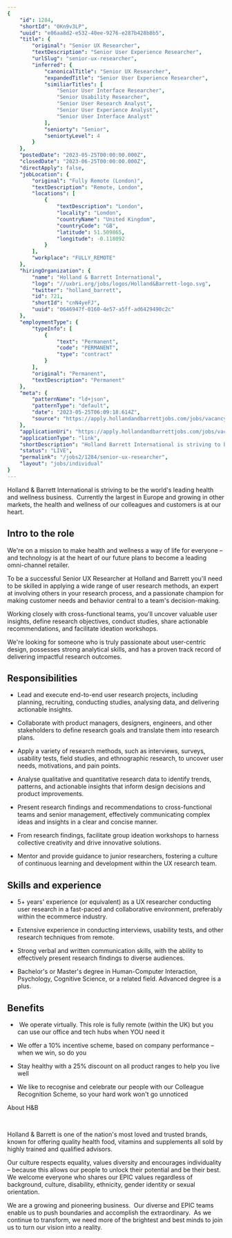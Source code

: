 ```yaml
---
{
	"id": 1284,
	"shortId": "0Kn9v3LP",
	"uuid": "e06aa8d2-e532-40ee-9276-e287b428b8b5",
	"title": {
		"original": "Senior UX Researcher",
		"textDescription": "Senior User Experience Researcher",
		"urlSlug": "senior-ux-researcher",
		"inferred": {
			"canonicalTitle": "Senior UX Researcher",
			"expandedTitle": "Senior User Experience Researcher",
			"similiarTitles": [
				"Senior User Interface Researcher",
				"Senior Usability Researcher",
				"Senior User Research Analyst",
				"Senior User Experience Analyst",
				"Senior User Interface Analyst"
			],
			"seniorty": "Senior",
			"seniortyLevel": 4
		}
	},
	"postedDate": "2023-05-25T00:00:00.000Z",
	"closedDate": "2023-06-25T00:00:00.000Z",
	"directApply": false,
	"jobLocation": {
		"original": "Fully Remote (London)",
		"textDescription": "Remote, London",
		"locations": [
			{
				"textDescription": "London",
				"locality": "London",
				"countryName": "United Kingdom",
				"countryCode": "GB",
				"latitude": 51.509865,
				"longitude": -0.118092
			}
		],
		"workplace": "FULLY_REMOTE"
	},
	"hiringOrganization": {
		"name": "Holland & Barrett International",
		"logo": "//uxbri.org/jobs/logos/Holland&Barrett-logo.svg",
		"twitter": "holland_barrett",
		"id": 721,
		"shortId": "cnN4yeFJ",
		"uuid": "0646947f-0160-4e57-a5ff-ad6429490c2c"
	},
	"employmentType": {
		"typeInfo": [
			{
				"text": "Permanent",
				"code": "PERMANENT",
				"type": "contract"
			}
		],
		"original": "Permanent",
		"textDescription": "Permanent"
	},
	"meta": {
		"patternName": "ld+json",
		"patternType": "default",
		"date": "2023-05-25T06:09:18.614Z",
		"source": "https://apply.hollandandbarrettjobs.com/jobs/vacancy/senior-ux-researcher-22608-london/22587/description/?utm_source=Indeed&utm_medium=organic&utm_campaign=Indeed"
	},
	"applicationUri": "https://apply.hollandandbarrettjobs.com/jobs/vacancy/senior-ux-researcher-22608-london/22587/description",
	"applicationType": "link",
	"shortDescription": "Holland Barrett International is striving to be the world's' leading health and wellness business.  Currently the largest in Europe and growing in other markets, the health and wellness of our",
	"status": "LIVE",
	"permalink": "/jobs2/1284/senior-ux-researcher",
	"layout": "jobs/individual"
}
---
```

<p>Holland &amp; Barrett International is striving to be the world's leading health and wellness business. &nbsp;Currently the largest in Europe and growing in other markets, the health and wellness of our colleagues and customers is at our heart.&nbsp;</p><h2>Intro to the role</h2><p>We're on a mission to make health and wellness a way of life for everyone – and technology is at the heart of our future plans to become a leading omni-channel retailer.</p><p>To be a successful Senior UX Researcher at Holland and Barrett you'll need to be skilled in applying a wide range of user research methods, an expert at involving others in your research process, and a passionate champion for making customer needs and behavior central to a team's decision-making.</p><p>Working closely with cross-functional teams, you'll uncover valuable user insights, define research objectives, conduct studies, share actionable recommendations, and facilitate ideation workshops.</p><p>We're looking for someone who is truly passionate about user-centric design, possesses strong analytical skills, and has a proven track record of delivering impactful research outcomes.</p><h2>Responsibilities</h2><ul><li><p>Lead and execute end-to-end user research projects, including planning, recruiting, conducting studies, analysing data, and delivering actionable insights.</p></li><li><p>Collaborate with product managers, designers, engineers, and other stakeholders to define research goals and translate them into research plans.</p></li><li><p>Apply a variety of research methods, such as interviews, surveys, usability tests, field studies, and ethnographic research, to uncover user needs, motivations, and pain points.</p></li><li><p>Analyse qualitative and quantitative research data to identify trends, patterns, and actionable insights that inform design decisions and product improvements.</p></li><li><p>Present research findings and recommendations to cross-functional teams and senior management, effectively communicating complex ideas and insights in a clear and concise manner.</p></li><li><p>From research findings, facilitate group ideation workshops to harness collective creativity and drive innovative solutions.</p></li><li><p>Mentor and provide guidance to junior researchers, fostering a culture of continuous learning and development within the UX research team.</p></li></ul><h2>Skills and experience</h2><ul><li><p>5+ years' experience (or equivalent) as a UX researcher conducting user research in a fast-paced and collaborative environment, preferably within the ecommerce industry.</p></li><li><p>Extensive experience in conducting interviews, usability tests, and other research techniques from remote.</p></li><li><p>Strong verbal and written communication skills, with the ability to effectively present research findings to diverse audiences.</p></li><li><p>Bachelor's or Master's degree in Human-Computer Interaction, Psychology, Cognitive Science, or a related field. Advanced degree is a plus.</p></li></ul><h2>Benefits</h2><ul><li><p>&nbsp;We operate virtually. This role is fully remote (within the UK) but you can use our office and tech hubs when YOU need it</p></li><li><p>We offer a 10% incentive scheme, based on company performance – when we win, so do you</p></li><li><p>Stay healthy with a 25% discount on all product ranges to help you live well</p></li><li><p>We like to recognise and celebrate our people with our Colleague Recognition Scheme, so your hard work won't go unnoticed</p></li></ul><p>About H&amp;B</p><p>&nbsp;</p><p>Holland &amp; Barrett is one of the nation's most loved and trusted brands, known for offering quality health food, vitamins and supplements all sold by highly trained and qualified advisors.</p><p>Our culture respects equality, values diversity and encourages individuality – because this allows our people to unlock their potential and be their best. We welcome everyone who shares our EPIC values regardless of background, culture, disability, ethnicity, gender identity or sexual orientation.&nbsp;</p><p>We are a growing and pioneering business.&nbsp; Our diverse and EPIC teams enable us to push boundaries and accomplish the extraordinary. &nbsp;As we continue to transform, we need more of the brightest and best minds to join us to turn our vision into a reality. &nbsp;</p>
